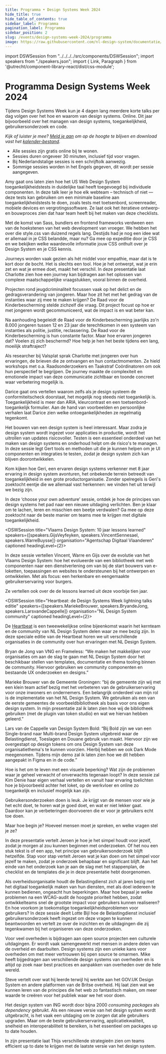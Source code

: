 ```yaml
---
title: Programma • Design Systems Week 2024
hide_title: true
hide_table_of_contents: true
sidebar_label: Programma
pagination_label: Programma
sidebar_position: 2
slug: /events/design-systems-week-2024/programma
image: https://raw.githubusercontent.com/nl-design-system/documentatie/assets/dsw-24.png
---
```


import DSWSession from "../../../../src/components/DSWSession";
import speakers from "./speakers.json";
import { Link, Paragraph } from '@utrecht/component-library-react/dist/css-module';

# Programma Design Systems Week 2024

<Paragraph lead>Tijdens Design Systems Week kun je 4 dagen lang meerdere korte talks per dag volgen over het hoe en waarom van design systems. Online. Dit jaar bijvoorbeeld over het managen van design systems, toegankelijkheid, gebruikersonderzoek en code.</Paragraph>

<Paragraph>_Kijk of luister je mee? [Meld je aan](/events/design-systems-week/aanmelden) om op de hoogte te blijven en download vast het [kalender-bestand](/dsweek-2024/dsweek-2024.ics)._</Paragraph>

- Alle sessies zijn gratis online bij te wonen.
- Sessies duren ongeveer 30 minuten, inclusief tijd voor vragen.
- Bij Nederlandstalige sessies is een schrijftolk aanwezig.
- Sommige sessies worden in het Engels gegeven, dit wordt per sessie aangegeven.

<DSWSession title="Using USWDS Accessibility Tests to Develop Accessibility Skills Across Government Teams" speakers={[speakers.AmyCole]} organisation="US Web Design System" headingLevel={2}>

<Paragraph>Amy gaat ons laten zien hoe het US Web Design System toegankelijkheidstests in duidelijke taal heeft toegevoegd bij individuele componenten. In deze talk leer je hoe elk webteam – technisch of niet — deze tests kan gebruiken om een minimale baseline aan toegankelijkheidstests te doen, zoals tests met toetsenbord, screenreader, mobiele devices en vergrotingssoftware. Ze laat ook het iteratieve ontwerp- en bouwproces zien dat haar team heeft bij het maken van deze checklists.</Paragraph>

</DSWSession>

<DSWSession title="Wat je allemaal niet weet over je CSS" speakers={[speakers.BartVeneman]} organisation="Project Wallace" captioned headingLevel={2}>

<Paragraph>Met de komst van Sass, bundlers en frontend frameworks verdween een van de hoekstenen van het web development van vroeger. We hebben het over die style.css van duizend regels lang. Destijds had je nog een idee wat er allemaal in je CSS belandde, maar nu? Ga mee op expeditie door je CSS en we bekijken welke waardevolle informatie jouw CSS onthult over je Design System en je CSS kennis.</Paragraph>

</DSWSession>

<DSWSession title="Jongeren en jeugdcriminaliteit: een journey voor (en naar) betere communicatie door de Raad voor de Kinderbescherming" speakers={[speakers.CharlottevanBijnen]} organisation="Valsplat" captioned headingLevel={2}>

<Paragraph>Journeys worden vaak gezien als hét middel voor empathie, maar dat is te kort door de bocht. Het is slechts een tool. Hoe je het ontwerpt, wat je erin zet en wat je ermee doet, maakt het verschil. In deze presentatie laat Charlotte zien hoe een journey kan bijdragen aan het oplossen van complexe maatschappelijke vraagstukken, vooral binnen de overheid.</Paragraph>

<Paragraph>Projecten rond jeugdcriminaliteit focussen vaak op het delict en de gedragsverandering van jongeren. Maar hoe zit het met het gedrag van de instanties waar zij mee te maken krijgen? De Raad voor de Kinderbescherming stelde zichzelf die vraag. Dit project focust op hoe er met jongeren wordt gecommuniceerd, wat de impact is en wat beter kan.</Paragraph>

<Paragraph>Na aanhouding begeleidt de Raad voor de Kinderbescherming jaarlijks zo'n 8.000 jongeren tussen 12 en 23 jaar die terechtkomen in een systeem van instanties als politie, justitie, reclassering. De Raad voor de Kinderbescherming is hun constante factor. Maar hoe ervaren jongeren dat? Voelen zij zich beschermd? Hoe help je hen het beste tijdens een lang, moeilijk straftraject?</Paragraph>

<Paragraph>Als researcher bij Valsplat sprak Charlotte met jongeren over hun ervaringen, de brieven die ze ontvangen en hun contactmomenten. Ze hield workshops met o.a. Raadsonderzoekers en Taakstraf Coördinatoren om ook hun perspectief te begrijpen. De journey maakte de complexiteit en emotionele impact van deze communicatie zichtbaar en toonde concreet waar verbetering mogelijk is.</Paragraph>

</DSWSession>

<DSWSession title="Unmeasurable Accessibility: Beyond conformance" speakers={[speakers.DariceDeCuba]} organisation="darice.org" captioned headingLevel={2}>

<Paragraph>Darice gaat ons vertellen waarom zelfs als je design systeem de conformiteitscheck doorstaat, het mogelijk nog steeds niet toegankelijk is. Toegankelijkheid is meer dan ARIA, kleurcontrast en een toetsenbord-toegankelijk formulier. Aan de hand van voorbeelden en persoonlijke verhalen laat Darice zien welke ontoegankelijkheden ze regelmatig tegenkomt.</Paragraph>

</DSWSession>

<DSWSession title="Testing UI" speakers={[speakers.GertHengeveld]} organisation="Chromatic" headingLevel={2}>

<Paragraph>Het bouwen van een design system is heel interessant. Maar zodra je design system wordt ingezet voor applicaties in productie, wordt het uitrollen van updates risicovoller. Testen is een essentieel onderdeel van het maken van design systems en onderhoud helpt om de risico's te managen. In deze sessie legt Gert tools en methoden uit die je kunnen helpen om je UI componenten en integraties te testen, zodat je design system zich kan blijven doorontwikkelen.</Paragraph>

</DSWSession>

<DSWSession title="Design Systems: Choose your own adventure" speakers={[speakers.GeriReid]} organisation="Just Eat Takeaway" headingLevel={2}>

<Paragraph>Kom kijken hoe Geri, een ervaren design systems verkenner met 8 jaar ervaring in design system avonturen, het onbekende terrein betreedt van toegankelijkheid in een grote productorganisatie. Zonder spelregels is Geri's zoektocht eentje die we allemaal vast herkennen: we vinden het uit terwijl we bezig zijn.</Paragraph>

<Paragraph>In deze ‘choose your own adventure’ sessie, ontdek je hoe de principes van design systems het pad naar een nieuwe uitdaging verlichten. Ben je klaar om te lachen, leren en misschien een beetje verdwalen? Ga mee op deze zoektocht naar de beste manier om teams mee te krijgen met digitale toegankelijkheid.</Paragraph>

</DSWSession>

<DSWSession title="Vlaams Design System: 10 jaar lessons learned" speakers={[speakers.GijsVeyfeyken, speakers.VincentSennesael, speakers.WarreBuysse]} organisation="Agentschap Digitaal Vlaanderen" captioned headingLevel={2}>

<Paragraph>In deze sessie vertellen Vincent, Warre en Gijs over de evolutie van het Vlaams Design System: hoe het evolueerde van een bibliotheek met web componenten naar een dienstverlening om van bij de start bouwers van e-loketten, toepassingen en websites te ondersteunen bij het ontwerpen en ontwikkelen. Met als focus: een herkenbare en eengemaakte gebruikerservaring voor burgers.</Paragraph>

<Paragraph>Ze vertellen ook over de de lessons learned uit deze voorbije tien jaar.</Paragraph>

</DSWSession>

<DSWSession title="Heartbeat: de Design Systems Week lightning talks editie" speakers={[speakers.MariekeBrouwer, speakers.BryandeJong, speakers.LarsvandeCappelle]} organisation="NL Design System community" captioned headingLevel={2}>

<Paragraph>De [Heartbeat](/events/heartbeat) is een tweewekelijkse online bijeenkomst waarin het kernteam en de community van NL Design System delen waar ze mee bezig zijn. In deze speciale editie van de Heartbeat horen we uit verschillende organisaties in de community over hun ervaringen met NL Design System.</Paragraph>

<Paragraph>Bryan de Jong van VNG en Frameless: “We maken het makkelijker voor organisaties om aan de slag te gaan met NL Design System door het beschikbaar stellen van templates, documentatie en thema tooling binnen de community. Hiervoor gebruiken we community componenten en bestaande UX onderzoeken en designs.”</Paragraph>

<Paragraph>Marieke Brouwer van de Gemeente Groningen: “bij de gemeente zijn wij met een klein team actief bezig met het verbeteren van de gebruikerservaring voor onze inwoners en ondernemers. Een belangrijk onderdeel van mijn rol is de implementatie van het NL Design System. We gebruiken als een van de eerste gemeentes de voorbeeldbibliotheek als basis voor ons eigen design system. In mijn presentatie zal ik laten zien hoe wij de bibliotheek gebruiken (met de plugin van token studio) en wat we hiervan hebben geleerd.”</Paragraph>

<Paragraph>Lars van de Cappelle van Design System Bold: “Bij Bold zijn we van een Single-brand naar Multi-brand Design System uitgebreid waar de Belastingdienst, Toeslagen en Douane gebruik van maakt. Hiervoor zijn we overgestapt op design tokens om ons Design System van deze organisatiethema's te kunnen voorzien. Hierbij hebben we ook Dark Mode meegenomen. Tijdens mijn demo zal ik laten zien hoe we dit hebben aangepakt in Figma en in de code.”</Paragraph>

</DSWSession>

<DSWSession title="Tips voor toegankelijke dienstverlening" speakers={[speakers.KimDenie]} organisation="adviseur" captioned headingLevel={2}>

<Paragraph>Hoe is het om te leven met een visuele beperking? Wat zijn de problemen waar je geheel verwacht of onverwachts tegenaan loopt? In deze sessie zal Kim Denie haar eigen verhaal vertellen en vanuit haar ervaring toelichten hoe je bijvoorbeeld achter het loket, op de werkvloer en online zo toegankelijk en inclusief mogelijk kan zijn.</Paragraph>

</DSWSession>

<DSWSession title="Je eerste gebruikersonderzoek doen, hoe doe je dat?" speakers={[speakers.JeroenDuChatinier]} organisation="Gemeente Utrecht" captioned headingLevel={2}>

<Paragraph>Gebruikersonderzoeken doen is leuk. Je krijgt van de mensen voor wie je het echt doet, te horen wat je goed doet, en wat er niet lekker gaat. Daardoor kan je verbeteringen doorvoeren die er voor je gebruikers echt toe doen.</Paragraph>

<Paragraph>Maar hoe begin je? Hoeveel mensen moet je spreken, en welke vragen stel je ze?</Paragraph>

<Paragraph>In deze presentatie vertelt Jeroen je hoe je het simpel houdt voor jezelf, zodat je morgen al zou kunnen beginnen met onderzoeken. Of het nou een stuk tekst is of een app, het principe van gebruikersonderzoek blijft hetzelfde. Stap voor stap vertelt Jeroen wat je kan doen om het simpel voor jezelf te maken, zodat je onderzoek behapbaar en significant blijft. Aan het einde van het onderzoek kan je aan de slag met het stappenplan, de checklist en de templates die je in deze presentatie hebt doorgenomen.</Paragraph>

</DSWSession>

<DSWSession title="Inclusief gebruikersonderzoek bij de Belastingdienst, een blik achter de schermen" speakers={[speakers.LotteBijl]} organisation="Belastingdienst" captioned headingLevel={2}>

<Paragraph>Als overheidsorganisatie houdt de Belastingdienst zich al jaren bezig met het digitaal toegankelijk maken van hun diensten, met als doel iedereen te kunnen bedienen, ongeacht hun beperkingen. Maar hoe bepaal je welke problemen na een WCAG-audit de hoogste prioriteit hebben, zodat ontwikkelteams snel de grootste impact voor gebruikers kunnen realiseren? En hoe voorkom je toekomstige toegankelijkheidsproblemen voor gebruikers? In deze sessie deelt Lotte Bijl hoe de Belastingdienst inclusief gebruikersonderzoek heeft ingezet om deze vragen te kunnen beantwoorden en vertelt ze over de inzichten en de uitdagingen die zij tegenkwamen bij het organiseren van deze onderzoeken.</Paragraph>

</DSWSession>

<DSWSession title="De voordelen van open werken met design systems bij de overheid" speakers={[speakers.MikeGifford]} organisation="Civic Actions" headingLevel={2}>

<Paragraph>Voor veel overheden is bijdragen aan open source projecten een culturele uitdagingen. Er wordt vaak samengewerkt met mensen in andere delen van de overheid en daarbuiten. Design systems zijn een unieke kans voor overheden om met meer vertrouwen bij open source te omarmen. Mike heeft bijgedragen aan verschillende design systems van overheden en is altijd op zoek naar best practices en aanpakken van overheden over de hele wereld.</Paragraph>

</DSWSession>

<DSWSession title="Common direction, boring magic" speakers={[speakers.SteveMesser]} organisation="freelance" headingLevel={2}>

<Paragraph>Steve vertelt over wat hij leerde terwijl hij werkte aan het GOV.‌UK Design System en andere platformen van de Britse overheid. Hij laat zien wat we kunnen leren van de principes die het web zo fantastisch maken, om meer waarde te creëren voor het publiek waar we het voor doen.</Paragraph>

</DSWSession>

<DSWSession title="Werken op schaal" speakers={[speakers.ThijsLouisse]} organisation="ING" headingLevel={2} captioned>

<Paragraph>Het design system van ING wordt door bijna 2000 _consuming packages_ als _dependency_ gebruikt. Als een nieuwe versie van het design system wordt uitgebracht, is het vaak een uitdaging om te zorgen dat alle gebruikers upgraden. Maar om de beste gebruikerservaring, applicatiekwaliteit, snelheid en interoperabiliteit te bereiken, is het essentieel om packages up to date houden.</Paragraph>

<Paragraph>In zijn presentatie laat Thijs verschillende strategieën zien om teams efficient up to date te krijgen met de laatste versie van het design system.</Paragraph>

</DSWSession>

